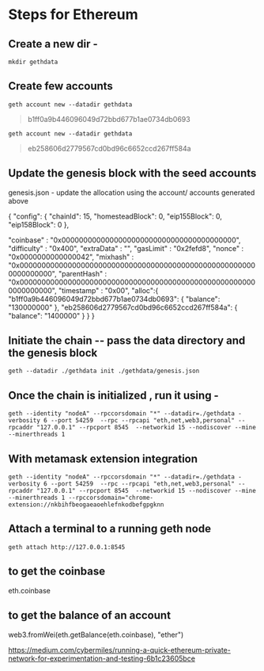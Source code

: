 # Steps for Ethereum
## Create a new dir - 
```
mkdir gethdata
```

## Create few accounts
```
geth account new --datadir gethdata
```

> b1ff0a9b446096049d72bbd677b1ae0734db0693
```
geth account new --datadir gethdata
```
> eb258606d2779567cd0bd96c6652ccd267ff584a


## Update the genesis block with the seed accounts 
genesis.json - update the allocation using the account/ accounts generated above

{
  "config": {
    "chainId": 15,
    "homesteadBlock": 0,
    "eip155Block": 0,
    "eip158Block": 0
  },

   "coinbase"   : "0x0000000000000000000000000000000000000000",
  "difficulty" : "0x400",
  "extraData"  : "",
  "gasLimit"   : "0x2fefd8",
  "nonce"      : "0x0000000000000042",
  "mixhash"    : "0x0000000000000000000000000000000000000000000000000000000000000000",
  "parentHash" : "0x0000000000000000000000000000000000000000000000000000000000000000",
  "timestamp"  : "0x00",
  	"alloc":{
	        "b1ff0a9b446096049d72bbd677b1ae0734db0693": {
			"balance": "130000000"
		},
		"eb258606d2779567cd0bd96c6652ccd267ff584a": {
			"balance": "1400000"
		}
	}
}

## Initiate the chain -- pass the data directory and the genesis block
```
geth --datadir ./gethdata init ./gethdata/genesis.json
```
## Once the chain is initialized , run it using -
```
geth --identity "nodeA" --rpccorsdomain "*" --datadir=./gethdata -verbosity 6 --port 54259  --rpc --rpcapi "eth,net,web3,personal" --rpcaddr "127.0.0.1" --rpcport 8545  --networkid 15 --nodiscover --mine --minerthreads 1 
```

## With metamask extension integration
```
geth --identity "nodeA" --rpccorsdomain "*" --datadir=./gethdata -verbosity 6 --port 54259  --rpc --rpcapi "eth,net,web3,personal" --rpcaddr "127.0.0.1" --rpcport 8545  --networkid 15 --nodiscover --mine --minerthreads 1 --rpccorsdomain="chrome-extension://nkbihfbeogaeaoehlefnkodbefgpgknn 
```

## Attach a terminal to a running geth node
```
geth attach http://127.0.0.1:8545
```

## to get the coinbase
eth.coinbase

## to get the balance of an account
web3.fromWei(eth.getBalance(eth.coinbase), "ether")


https://medium.com/cybermiles/running-a-quick-ethereum-private-network-for-experimentation-and-testing-6b1c23605bce